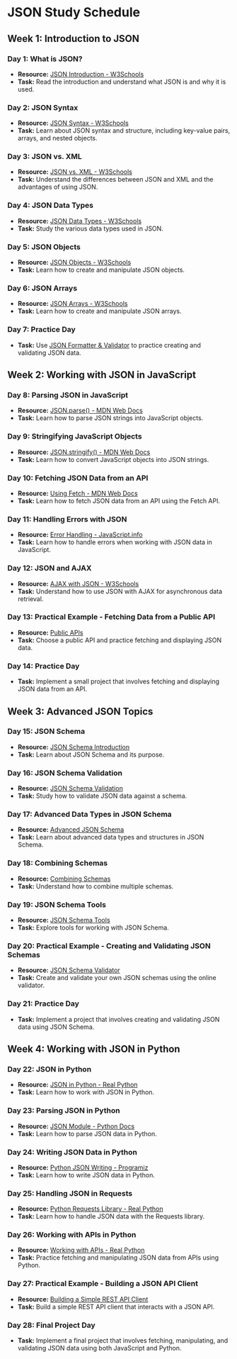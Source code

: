 
# JSON Study Schedule

## Week 1: Introduction to JSON

### Day 1: What is JSON?
- **Resource:** [JSON Introduction - W3Schools](https://www.w3schools.com/js/js_json_intro.asp)
- **Task:** Read the introduction and understand what JSON is and why it is used.

### Day 2: JSON Syntax
- **Resource:** [JSON Syntax - W3Schools](https://www.w3schools.com/js/js_json_syntax.asp)
- **Task:** Learn about JSON syntax and structure, including key-value pairs, arrays, and nested objects.

### Day 3: JSON vs. XML
- **Resource:** [JSON vs. XML - W3Schools](https://www.w3schools.com/js/js_json_xml.asp)
- **Task:** Understand the differences between JSON and XML and the advantages of using JSON.

### Day 4: JSON Data Types
- **Resource:** [JSON Data Types - W3Schools](https://www.w3schools.com/js/js_json_datatypes.asp)
- **Task:** Study the various data types used in JSON.

### Day 5: JSON Objects
- **Resource:** [JSON Objects - W3Schools](https://www.w3schools.com/js/js_json_objects.asp)
- **Task:** Learn how to create and manipulate JSON objects.

### Day 6: JSON Arrays
- **Resource:** [JSON Arrays - W3Schools](https://www.w3schools.com/js/js_json_arrays.asp)
- **Task:** Learn how to create and manipulate JSON arrays.

### Day 7: Practice Day
- **Task:** Use [JSON Formatter & Validator](https://jsonformatter.curiousconcept.com/) to practice creating and validating JSON data.

## Week 2: Working with JSON in JavaScript

### Day 8: Parsing JSON in JavaScript
- **Resource:** [JSON.parse() - MDN Web Docs](https://developer.mozilla.org/en-US/docs/Web/JavaScript/Reference/Global_Objects/JSON/parse)
- **Task:** Learn how to parse JSON strings into JavaScript objects.

### Day 9: Stringifying JavaScript Objects
- **Resource:** [JSON.stringify() - MDN Web Docs](https://developer.mozilla.org/en-US/docs/Web/JavaScript/Reference/Global_Objects/JSON/stringify)
- **Task:** Learn how to convert JavaScript objects into JSON strings.

### Day 10: Fetching JSON Data from an API
- **Resource:** [Using Fetch - MDN Web Docs](https://developer.mozilla.org/en-US/docs/Web/API/Fetch_API/Using_Fetch)
- **Task:** Learn how to fetch JSON data from an API using the Fetch API.

### Day 11: Handling Errors with JSON
- **Resource:** [Error Handling - JavaScript.info](https://javascript.info/fetch-api#handling-errors)
- **Task:** Learn how to handle errors when working with JSON data in JavaScript.

### Day 12: JSON and AJAX
- **Resource:** [AJAX with JSON - W3Schools](https://www.w3schools.com/js/js_ajax_intro.asp)
- **Task:** Understand how to use JSON with AJAX for asynchronous data retrieval.

### Day 13: Practical Example - Fetching Data from a Public API
- **Resource:** [Public APIs](https://github.com/public-apis/public-apis)
- **Task:** Choose a public API and practice fetching and displaying JSON data.

### Day 14: Practice Day
- **Task:** Implement a small project that involves fetching and displaying JSON data from an API.

## Week 3: Advanced JSON Topics

### Day 15: JSON Schema
- **Resource:** [JSON Schema Introduction](https://json-schema.org/understanding-json-schema/index.html)
- **Task:** Learn about JSON Schema and its purpose.

### Day 16: JSON Schema Validation
- **Resource:** [JSON Schema Validation](https://json-schema.org/understanding-json-schema/reference/validation.html)
- **Task:** Study how to validate JSON data against a schema.

### Day 17: Advanced Data Types in JSON Schema
- **Resource:** [Advanced JSON Schema](https://json-schema.org/understanding-json-schema/reference/complex.html)
- **Task:** Learn about advanced data types and structures in JSON Schema.

### Day 18: Combining Schemas
- **Resource:** [Combining Schemas](https://json-schema.org/understanding-json-schema/reference/combining.html)
- **Task:** Understand how to combine multiple schemas.

### Day 19: JSON Schema Tools
- **Resource:** [JSON Schema Tools](https://json-schema.org/implementations.html)
- **Task:** Explore tools for working with JSON Schema.

### Day 20: Practical Example - Creating and Validating JSON Schemas
- **Resource:** [JSON Schema Validator](https://www.jsonschemavalidator.net/)
- **Task:** Create and validate your own JSON schemas using the online validator.

### Day 21: Practice Day
- **Task:** Implement a project that involves creating and validating JSON data using JSON Schema.

## Week 4: Working with JSON in Python

### Day 22: JSON in Python
- **Resource:** [JSON in Python - Real Python](https://realpython.com/python-json/)
- **Task:** Learn how to work with JSON in Python.

### Day 23: Parsing JSON in Python
- **Resource:** [JSON Module - Python Docs](https://docs.python.org/3/library/json.html)
- **Task:** Learn how to parse JSON data in Python.

### Day 24: Writing JSON Data in Python
- **Resource:** [Python JSON Writing - Programiz](https://www.programiz.com/python-programming/json)
- **Task:** Learn how to write JSON data in Python.

### Day 25: Handling JSON in Requests
- **Resource:** [Python Requests Library - Real Python](https://realpython.com/python-requests/#working-with-json)
- **Task:** Learn how to handle JSON data with the Requests library.

### Day 26: Working with APIs in Python
- **Resource:** [Working with APIs - Real Python](https://realpython.com/api-integration-in-python/)
- **Task:** Practice fetching and manipulating JSON data from APIs using Python.

### Day 27: Practical Example - Building a JSON API Client
- **Resource:** [Building a Simple REST API Client](https://realpython.com/python-api/)
- **Task:** Build a simple REST API client that interacts with a JSON API.

### Day 28: Final Project Day
- **Task:** Implement a final project that involves fetching, manipulating, and validating JSON data using both JavaScript and Python.
